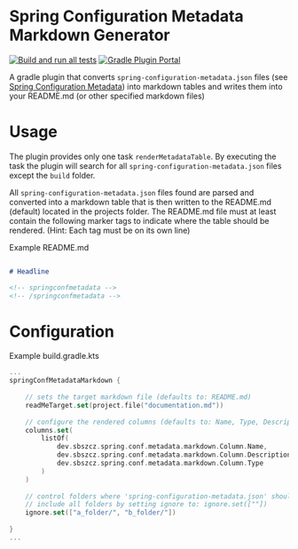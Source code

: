 # Spring Configuration Metadata Markdown Generator

[![Build and run all tests](https://github.com/sbszcz/spring-conf-metadata-markdown-gradle-plugin/actions/workflows/test-gradle-plugin.yaml/badge.svg)](https://github.com/sbszcz/spring-conf-metadata-markdown-gradle-plugin/actions/workflows/test-gradle-plugin.yaml) [![Gradle Plugin Portal](https://img.shields.io/gradle-plugin-portal/v/io.github.sbszcz.spring-conf-metadata-to-markdown?label=Gradle%20Plugin%20Portal)](https://plugins.gradle.org/plugin/io.github.sbszcz.spring-conf-metadata-to-markdown)

A gradle plugin that converts `spring-configuration-metadata.json` files (see [Spring Configuration Metadata](https://docs.spring.io/spring-boot/docs/current/reference/html/configuration-metadata.html)) into markdown tables 
and writes them into your README.md (or other specified markdown files)

# Usage

The plugin provides only one task `renderMetadataTable`. 
By executing the task the plugin will search for all `spring-configuration-metadata.json` files except the `build` folder.

All `spring-configuration-metadata.json` files found are parsed and converted into a markdown table that is then written to the 
README.md (default) located in the projects folder. The README.md file must at least contain the following marker tags to indicate
where the table should be rendered. (Hint: Each tag must be on its own line)

Example README.md
```markdown

# Headline

<!-- springconfmetadata -->
<!-- /springconfmetadata -->

```

# Configuration

Example build.gradle.kts
```kotlin
...
springConfMetadataMarkdown {
    
    // sets the target markdown file (defaults to: README.md)
    readMeTarget.set(project.file("documentation.md"))
    
    // configure the rendered columns (defaults to: Name, Type, Description, Default )
    columns.set(
        listOf(
            dev.sbszcz.spring.conf.metadata.markdown.Column.Name,
            dev.sbszcz.spring.conf.metadata.markdown.Column.Description,
            dev.sbszcz.spring.conf.metadata.markdown.Column.Type
        )
    )
    
    // control folders where 'spring-configuration-metadata.json' should be ignored from (defaults to: ['**/build/**'])
    // include all folders by setting ignore to: ignore.set([""])
    ignore.set(["a_folder/", "b_folder/"])
    
}
...
```




